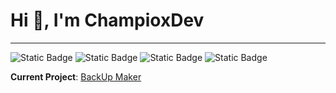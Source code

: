 # Hi 👋, I'm ChampioxDev
***
![Static Badge](https://img.shields.io/badge/Swift-Swift?style=for-the-badge&logo=swift&logoColor=%23FFFFFF&labelColor=%23F05138&color=%23202020) ![Static Badge](https://img.shields.io/badge/HTML-HTML?style=for-the-badge&logo=html5&logoColor=%23FFFFFF&labelColor=%23E34F26&color=%23202020) ![Static Badge](https://img.shields.io/badge/JavaScript-JavaScript?style=for-the-badge&logo=javascript&logoColor=%23FFFFFF&labelColor=%23F7DF1E&color=%23202020) ![Static Badge](https://img.shields.io/badge/Arch%20Linux-Arch%20Linux?style=for-the-badge&logo=archlinux&logoColor=%23FFFFFF&labelColor=%231793D1&color=%23202020)

**Current Project**: [BackUp Maker](https://github.com/champioxdev/backupmaker)
